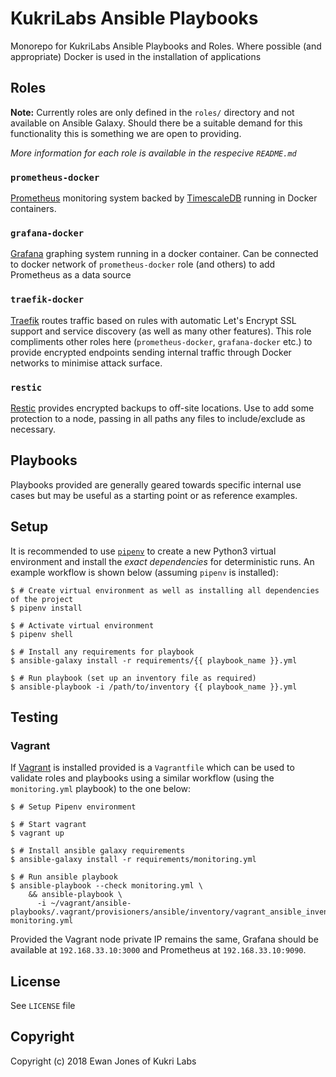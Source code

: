 # KukriLabs Ansible Playbooks

Monorepo for KukriLabs Ansible Playbooks and Roles. Where possible (and appropriate) Docker is used in the installation of applications 

## Roles

**Note:** Currently roles are only defined in the `roles/` directory and not available on Ansible Galaxy. Should there be a suitable demand for this functionality this is something we are open to providing.

_More information for each role is available in the respecive `README.md`_

### `prometheus-docker`

[Prometheus](https://prometheus.io/) monitoring system backed by [TimescaleDB](https://www.timescale.com/) running in Docker containers. 

### `grafana-docker`

[Grafana](https://grafana.com/) graphing system running in a docker container. Can be connected to docker network of `prometheus-docker` role (and others) to add Prometheus as a data source

### `traefik-docker`

[Traefik](https://traefik.io/) routes traffic based on rules with automatic Let's Encrypt SSL support and service discovery (as well as many other features). This role compliments other roles here (`prometheus-docker`, `grafana-docker` etc.) to provide encrypted endpoints sending internal traffic through Docker networks to minimise attack surface.

### `restic`

[Restic](https://restic.net/) provides encrypted backups to off-site locations. Use to add some protection to a node, passing in all paths any files to include/exclude as necessary.

## Playbooks

Playbooks provided are generally geared towards specific internal use cases but may be useful as a starting point or as reference examples.

## Setup

It is recommended to use [`pipenv`](https://pipenv.readthedocs.io/en/latest/) to create a new Python3 virtual environment and install the _exact dependencies_ for deterministic runs. An example workflow is shown below (assuming `pipenv` is installed):

```
$ # Create virtual environment as well as installing all dependencies of the project
$ pipenv install

$ # Activate virtual environment
$ pipenv shell

$ # Install any requirements for playbook
$ ansible-galaxy install -r requirements/{{ playbook_name }}.yml

$ # Run playbook (set up an inventory file as required)
$ ansible-playbook -i /path/to/inventory {{ playbook_name }}.yml
```

## Testing

### Vagrant

If [Vagrant](https://www.vagrantup.com/) is installed provided is a `Vagrantfile` which can be used to validate roles and playbooks using a similar workflow (using the `monitoring.yml` playbook) to the one below:

```
$ # Setup Pipenv environment

$ # Start vagrant
$ vagrant up

$ # Install ansible galaxy requirements
$ ansible-galaxy install -r requirements/monitoring.yml

$ # Run ansible playbook
$ ansible-playbook --check monitoring.yml \
    && ansible-playbook \
      -i ~/vagrant/ansible-playbooks/.vagrant/provisioners/ansible/inventory/vagrant_ansible_inventory monitoring.yml
```

Provided the Vagrant node private IP remains the same, Grafana should be available at `192.168.33.10:3000` and Prometheus at `192.168.33.10:9090`.

## License

See `LICENSE` file

## Copyright

Copyright (c) 2018 Ewan Jones of Kukri Labs
